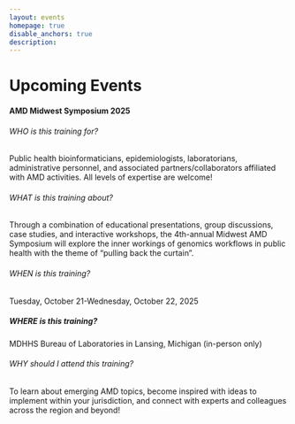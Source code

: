 ```yaml
---
layout: events
homepage: true
disable_anchors: true
description:
---
```


# Upcoming Events

#### AMD Midwest Symposium 2025

###### WHO is this training for?

Public health bioinformaticians, epidemiologists, laboratorians, administrative personnel, and associated partners/collaborators affiliated with AMD activities. All levels of expertise are welcome!

###### WHAT is this training about?

Through a combination of educational presentations, group discussions, case studies, and interactive workshops, the 4th-annual Midwest AMD Symposium will explore the inner workings of genomics workflows in public health with the theme of “pulling back the curtain”.

###### WHEN is this training?

Tuesday, October 21-Wednesday, October 22, 2025

##### WHERE is this training?

MDHHS Bureau of Laboratories in Lansing, Michigan (in-person only)

###### WHY should I attend this training?

To learn about emerging AMD topics, become inspired with ideas to implement within your jurisdiction, and connect with experts and colleagues across the region and beyond!